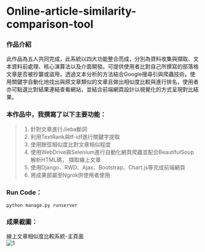# Online-article-similarity-comparison-tool

### 作品介紹
此作品為五人共同完成，此系統以四大功能整合而成，分別為資料收集與擷取、文本資料前處理、核心演算法以及介面開發。可提供使用者比對自己所撰寫的部落格文章是否被抄襲或盜用，透過文本分析的方法結合Google搜尋引與爬蟲技術。使用關鍵字自動化地找出與原文章類似的文章且做出相似度比較與進行排名，使用者亦可點選比對結果連結查看網站，並結合前端網頁設計以視覺化的方式呈現對比結果。

###  本作品中，我撰寫了以下主要功能：
>1.	針對文章進行Jieba斷詞
>2.	利用TextRank與tf-idf進行關鍵字提取
>3.	使用餘弦相似度比對文章相似程度
>4.	使用WebDrive與Selenium進行自動化網頁爬蟲並配合BeautifulSoup解析HTML碼，
擷取線上文章
>5.	使用Django、RWD、Ajax、Bootstrap、Chart.js等完成前端網頁
>6.	將成果部屬至Ngrok供使用者使用

### Run Code：
`python manage.py runserver` 

###  成果截圖：
線上文章相似度比較系統-主頁面<br>
![1](https://user-images.githubusercontent.com/58781800/140347158-0e4a34f7-c52a-49c0-9a42-3ed60a498586.png)
